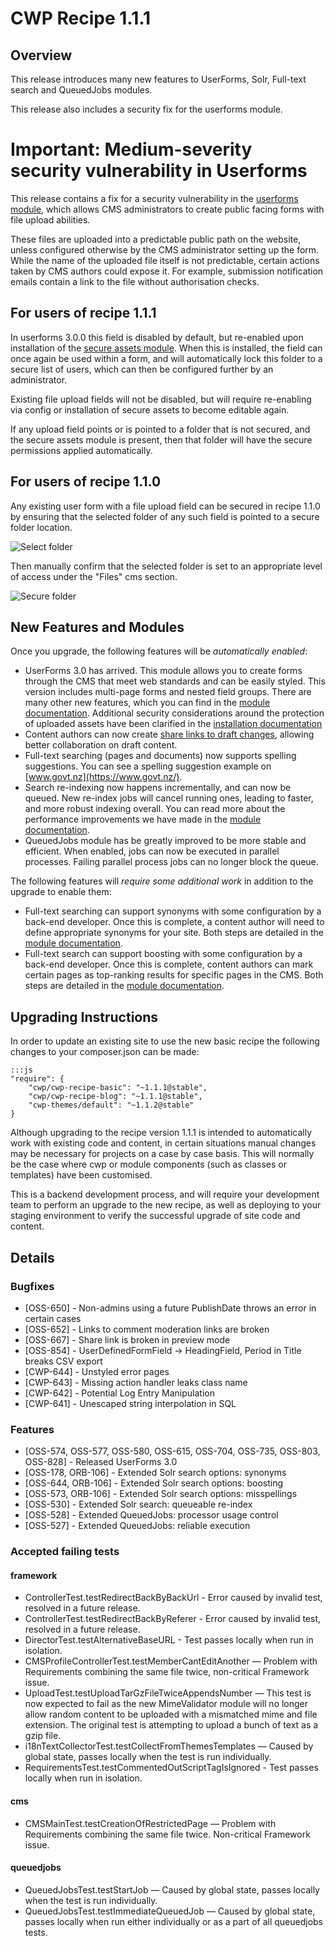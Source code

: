 # CWP Recipe 1.1.1

## Overview

This release introduces many new features to UserForms, Solr, Full-text search and QueuedJobs modules.

This release also includes a security fix for the userforms module.

# Important: Medium-severity security vulnerability in Userforms

This release contains a fix for a security vulnerability in the
[userforms module](https://github.com/silverstripe/silverstripe-userforms),
which allows CMS administrators to create public facing forms with file upload abilities.

These files are uploaded into a predictable public path on the website, unless configured otherwise by the
CMS administrator setting up the form. While the name of the uploaded file itself is not predictable,
certain actions taken by CMS authors could expose it. For example, submission notification emails
contain a link to the file without authorisation checks.

## For users of recipe 1.1.1

In userforms 3.0.0 this field is disabled by default, but re-enabled upon installation of the
[secure assets module](https://github.com/silverstripe-labs/silverstripe-secureassets).
When this is installed, the field can once again be used within a form, and will automatically
lock this folder to a secure list of users, which can then be configured further by an administrator.

Existing file upload fields will not be disabled, but will require re-enabling via config or
installation of secure assets to become editable again.

If any upload field points or is pointed to a folder that is not secured, and the secure assets
module is present, then that folder will have the secure permissions applied automatically.

## For users of recipe 1.1.0

Any existing user form with a file upload field can be secured in recipe 1.1.0 by ensuring that
the selected folder of any such field is pointed to a secure folder location.

![Select folder](/_images/recipe_1.1.1_select_folder.png)

Then manually confirm that the selected folder is set to an appropriate level of access under the
"Files" cms section.

![Secure folder](/_images/recipe_1.1.1_secure_folder.png)

## New Features and Modules

Once you upgrade, the following features will be *automatically enabled*:

 * UserForms 3.0 has arrived. This module allows you to create forms through the CMS
   that meet web standards and can be easily styled. This version includes multi-page
   forms and nested field groups. There are many other new features, which you can find in the
   [module documentation](https://github.com/silverstripe/silverstripe-userforms/blob/master/docs/en/user-documentation.md).
   Additional security considerations around the protection of uploaded assets have been clarified in the
   [installation documentation](https://github.com/silverstripe/silverstripe-userforms/blob/master/docs/en/installation.md)
 * Content authors can now create
   [share links to draft changes](https://github.com/silverstripe-labs/silverstripe-sharedraftcontent/blob/master/docs/introduction.md), allowing better collaboration on draft content.
 * Full-text searching (pages and documents) now supports spelling suggestions. You
   can see a spelling suggestion example on [www.govt.nz](https://www.govt.nz/).
 * Search re-indexing now happens incrementally, and can now be queued. New re-index
   jobs will cancel running ones, leading to faster, and more robust indexing overall.
   You can read more about the performance improvements we have made in the
   [module documentation](/features/solr_search#performance-implications-and-limitations).
 * QueuedJobs module has be greatly improved to be more stable and efficient. When enabled,
   jobs can now be executed in parallel processes. Failing parallel process jobs can no longer block the queue.

The following features will *require some additional work* in addition to the upgrade to enable them:

 * Full-text searching can support synonyms with some configuration by a back-end developer. Once this is
   complete, a content author will need to define appropriate synonyms for your site. Both steps are detailed in the
   [module documentation](/features/solr_search#search-term-synonyms).
 * Full-text search can support boosting with some configuration by a back-end developer. Once this
   is complete, content authors can mark certain pages as top-ranking results for specific pages in
   the CMS. Both steps are detailed in the [module documentation](/features/solr_search#boosting-results).

## Upgrading Instructions

In order to update an existing site to use the new basic recipe the following changes to your composer.json
can be made:

	:::js
	"require": {
		"cwp/cwp-recipe-basic": "~1.1.1@stable",
		"cwp/cwp-recipe-blog": "~1.1.1@stable",
		"cwp-themes/default": "~1.1.2@stable"
	}

Although upgrading to the recipe version 1.1.1 is intended to automatically work with existing code and content,
in certain situations manual changes may be necessary for projects on a case by case basis. This will normally be
the case where cwp or module components (such as classes or templates) have been customised.

This is a backend development process, and will require your development team to perform an upgrade to the new
recipe, as well as deploying to your staging environment to verify the successful upgrade of site
code and content.

## Details

### Bugfixes

 * [OSS-650] - Non-admins using a future PublishDate throws an error in certain cases
 * [OSS-652] - Links to comment moderation links are broken
 * [OSS-667] - Share link is broken in preview mode
 * [OSS-854] - UserDefinedFormField -> HeadingField, Period in Title breaks CSV export
 * [CWP-644] - Unstyled error pages
 * [CWP-643] - Missing action handler leaks class name
 * [CWP-642] - Potential Log Entry Manipulation
 * [CWP-641] - Unescaped string interpolation in SQL

### Features

 * [OSS-574, OSS-577, OSS-580, OSS-615, OSS-704, OSS-735, OSS-803, OSS-828] - Released UserForms 3.0
 * [OSS-178, ORB-106] - Extended Solr search options: synonyms
 * [OSS-644, ORB-106] - Extended Solr search options: boosting
 * [OSS-573, ORB-106] - Extended Solr search options: misspellings
 * [OSS-530] - Extended Solr search: queueable re-index
 * [OSS-528] - Extended QueuedJobs: processor usage control
 * [OSS-527] - Extended QueuedJobs: reliable execution

### Accepted failing tests

#### framework

 * ControllerTest.testRedirectBackByBackUrl - Error caused by invalid test, resolved in a future release.
 * ControllerTest.testRedirectBackByReferer - Error caused by invalid test, resolved in a future release.
 * DirectorTest.testAlternativeBaseURL - Test passes locally when run in isolation.
 * CMSProfileControllerTest.testMemberCantEditAnother — Problem with
 Requirements combining the same file twice, non-critical Framework issue.
 * UploadTest.testUploadTarGzFileTwiceAppendsNumber — This test is now expected
 to fail as the new MimeValidator module will no longer allow random content to
 be uploaded with a mismatched mime and file extension. The original test is
 attempting to upload a bunch of text as a gzip file.
 * i18nTextCollectorTest.testCollectFromThemesTemplates — Caused by global
 state, passes locally when the test is run individually.
 * RequirementsTest.testCommentedOutScriptTagIsIgnored - Test passes locally
 when run in isolation.

#### cms

 * CMSMainTest.testCreationOfRestrictedPage — Problem with Requirements
 combining the same file twice. Non-critical Framework issue.

#### queuedjobs

 * QueuedJobsTest.testStartJob — Caused by global state, passes locally when
 the test is run individually.
 * QueuedJobsTest.testImmediateQueuedJob — Caused by global state, passes
 locally when run either individually or as a part of all queuedjobs tests.
